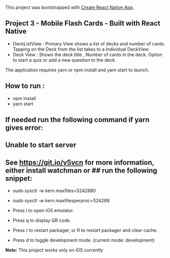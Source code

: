 This project was bootstrapped with [Create React Native App](https://github.com/react-community/create-react-native-app).

## Project 3 - Mobile Flash Cards - Built with React Native

* DeckListView : Primary View shows a list of decks and number of cards.
Tapping on the Deck from the list takes to a Individual DeckView.
* Deck View : Shows the deck title , Number of cards in the deck.
Option to start a quiz or add a new question to the deck


The application requires yarn or npm install and yarn start to launch.

## How to run :
* npm install
* yarn start

## If needed run the following command if yarn gives error:
## Unable to start server
## See https://git.io/v5vcn for more information, either install watchman or ## run the following snippet:
* sudo sysctl -w kern.maxfiles=5242880
* sudo sysctl -w kern.maxfilesperproc=524288

* Press i to open iOS emulator.
* Press q to display QR code.
* Press r to restart packager, or R to restart packager and clear cache.
* Press d to toggle development mode. (current mode: development)

**Note:** This project works only on iOS currently
